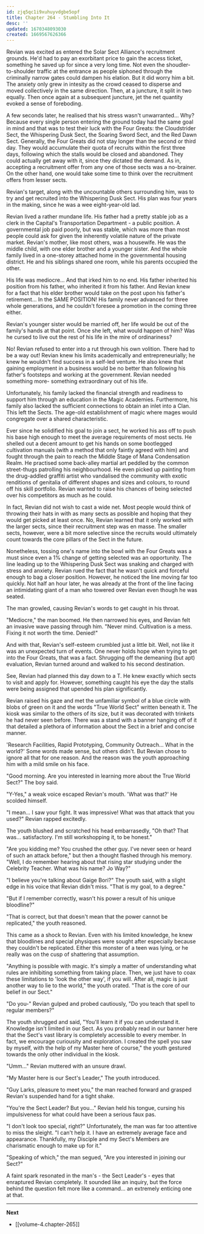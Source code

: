 ```yaml
---
id: zjq5qc1i9xuhuyvdgbe5opf
title: Chapter 264 - Stumbling Into It
desc: ''
updated: 1670348093030
created: 1669567626366
---
```


Revian was excited as entered the Solar Sect Alliance's recruitment grounds. He'd had to pay an exorbitant price to gain the access ticket, something he saved up for since a very long time. Not even the shoudler-to-shoulder traffic at the entrance as people siphoned through the criminally narrow gates could dampen his elation. But it did worry him a bit. The anxiety only grew in intesity as the crowd ceased to disperse and moved collectively in the same direction. Then, at a juncture, it split in two equally. Then once again at a subsequent juncture, jet the net quantity evoked a sense of foreboding.

A few seconds later, he realised that his stress wasn't unwarranted... Why? Because every single person entering the ground today had the same goal in mind and that was to test their luck with the Four Greats: the Cloudstrider Sect, the Whispering Dusk Sect, the Soaring Sword Sect, and the Red Dawn Sect. Generally, the Four Greats did not stay longer than the second or third day. They would accumulate their quota of recruits within the first three days, following which the stalls would be closed and abandoned. They could actually get away with it, since they dictated the demand. As in, accepting a recruitment offer from any one of those sects was a no-brainer. On the other hand, one would take some time to think over the recruitment offers from lesser sects.

Revian's target, along with the uncountable others surrounding him, was to try and get recruited into the Whispering Dusk Sect. His plan was four years in the making, since he was a wee eight-year-old lad.

Revian lived a rather mundane life. His father had a pretty stable job as a clerk in the Capital's Transportation Department - a public position. A governmental job paid poorly, but was stable, which was more than most people could ask for given the inherently volatile nature of the private market. Revian's mother, like most others, was a housewife. He was the middle child, with one elder brother and a younger sister. And the whole family lived in a one-storey attached home in the governmental housing district. He and his siblings shared one room, while his parents occupied the other.

His life was mediocre... And that irked him to no end. His father inherited his position from his father, who inherited it from his father. And Revian knew for a fact that his elder brother would take on the post upon his father's retirement... In the SAME POSITION! His family never advanced for three whole generations, and he couldn't foresee a promotion in the coming three either.

Revian's younger sister would be married off, her life would be out of the family's hands at that point. Once she left, what would happen of him? Was he cursed to live out the rest of his life in the mire of ordinariness?

No! Revian refused to enter into a rut through his own volition. There had to be a way out! Revian knew his limits academically and entrepreneurially; he knew he wouldn't find success in a self-led venture. He also knew that gaining employment in a business would be no better than following his father's footsteps and working at the government. Revian needed something more- something extraordinary out of his life.

Unfortunately, his family lacked the financial strength and readiness to support him through an education in the Magic Academies. Furthermore, his family also lacked the sufficient connections to obtain an inlet into a Clan. This left the Sects. The age-old establishment of magic where mages would congregate over a shared characteristic.

Ever since he solidified his goal to join a sect, he worked his ass off to push his base high enough to meet the average requirements of most sects. He shelled out a decent amount to get his hands on some bootlegged cultivation manuals (with a method that only faintly agreed with him) and fought through the pain to reach the Middle Stage of Mana Condensation Realm. He practised some back-alley martial art peddled by the common street-thugs patrolling his neighbourhood. He even picked up painting from the drug-addled graffiti artist who vandalised the community with exotic renditions of genitalia of different shapes and sizes and colours, to round off his skill portfolio. Revian wanted to raise his chances of being selected over his competitors as much as he could. 

In fact, Revian did not wish to cast a wide net. Most people would think of throwing their hats in with as many sects as possible and hoping that they would get picked at least once. No, Revian learned that it only worked with the larger sects, since their recruitment step was en masse. The smaller sects, however, were a bit more selective since the recruits would ultimately count towards the core pillars of the Sect in the future.

Nonetheless, tossing one's name into the bowl with the Four Greats was a must since even a 1% change of getting selected was an opportunity. The line leading up to the Whispering Dusk Sect was snaking and charged with stress and anxiety. Revian rued the fact that he wasn't quick and forceful enough to bag a closer position. However, he noticed the line moving far too quickly. Not half an hour later, he was already at the front of the line facing an intimidating giant of a man who towered over Revian even though he was seated.

The man growled, causing Revian's words to get caught in his throat.

"Mediocre," the man boomed. He then narrowed his eyes, and Revian felt an invasive wave passing through him. "Never mind. Cultivation is a mess. Fixing it not worth the time. Denied!"

And with that, Revian's self-esteem crumbled just a little bit. Well, not like it was an unexpected turn of events. One never holds hope when trying to get into the Four Greats, that was a fact. Shrugging off the demeaning (but apt) evaluation, Revian turned around and walked to his second destination.

See, Revian had planned this day down to a T. He knew exactly which sects to visit and apply for. However, something caught his eye the day the stalls were being assigned that upended his plan significantly.

Revian raised his gaze and met the unfamiliar symbol of a blue circle with blobs of green on it and the words "True World Sect" written beneath it. The kiosk was similar to the others of its size, but it was decorated with trinkets he had never seen before. There was a stand with a banner hanging off of it that detailed a plethora of information about the Sect in a brief and concise manner.

'Research Facilities, Rapid Prototyping, Community Outreach... What in the world?' Some words made sense, but others didn't. But Revian chose to ignore all that for one reason. And the reason was the youth approaching him with a mild smile on his face.

"Good morning. Are you interested in learning more about the True World Sect?" The boy said.

"Y-Yes," a weak voice escaped Revian's mouth. 'What was that?' He scolded himself.

"I mean... I saw your fight. It was impressive! What was that attack that you used?" Revian rapped excitedly.

The youth blushed and scratched his head embarrasedly, "Oh that? That was... satisfactory. I'm still workshopping it, to be honest."

"Are you kidding me? You crushed the other guy. I've never seen or heard of such an attack before," but then a thought flashed through his memory. "Well, I do remember hearing about that rising star studying under the Celebrity Teacher. What was his name? Jo Way?"

"I believe you're talking about Gaige Bori?" The youth said, with a slight edge in his voice that Revian didn't miss. "That is my goal, to a degree."

"But if I remember correctly, wasn't his power a result of his unique bloodline?"

"That is correct, but that doesn't mean that the power cannot be replicated," the youth reasoned.

This came as a shock to Revian. Even with his limited knowledge, he knew that bloodlines and special physiques were sought after especially because they couldn't be replicated. Either this monster of a teen was lying, or he really was on the cusp of shattering that assumption.

"Anything is possible with magic. It's simply a matter of understanding what rules are inhibiting something from taking place. Then, we just have to coax these limitations to 'look the other way', if you will. After all, magic is just another way to lie to the world," the youth orated. "That is the core of our belief in our Sect."

"Do you-" Revian gulped and probed cautiously, "Do you teach that spell to regular members?"

The youth shrugged and said, "You'll learn it if you can understand it. Knowledge isn't limited in our Sect. As you probably read in our banner here that the Sect's vast library is completely accessible to every member. In fact, we encourage curiousity and exploration. I created the spell you saw by myself, with the help of my Master here of course," the youth gestured towards the only other individual in the kiosk.

"Umm..." Revian muttered with an unsure drawl.

"My Master here is our Sect's Leader," The youth introduced.

"Guy Larks, pleasure to meet you," the man reached forward and grasped Revian's suspended hand for a tight shake.

"You're the Sect Leader? But you..." Revian held his tongue, cursing his impulsiveness for what could have been a serious faux pas.

"I don't look too special, right?" Unfortunately, the man was far too attentive to miss the sleight. "I can't help it. I have an extremely average face and appearance. Thankfully, my Disciple and my Sect's Members are charismatic enough to make up for it."

"Speaking of which," the man segued, "Are you interested in joining our Sect?"

A faint spark resonated in the man's - the Sect Leader's - eyes that enraptured Revian completely. It sounded like an inquiry, but the force behind the question felt more like a command... an extremely enticing one at that.

____

**Next**
* [[volume-4.chapter-265]]
